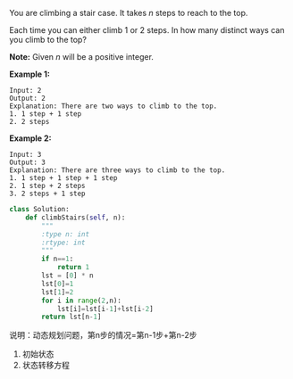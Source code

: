 You are climbing a stair case. It takes *n* steps to reach to the top.

Each time you can either climb 1 or 2 steps. In how many distinct ways can you climb to the top?

**Note:** Given *n* will be a positive integer.

**Example 1:**

```
Input: 2
Output: 2
Explanation: There are two ways to climb to the top.
1. 1 step + 1 step
2. 2 steps
```

**Example 2:**

```
Input: 3
Output: 3
Explanation: There are three ways to climb to the top.
1. 1 step + 1 step + 1 step
2. 1 step + 2 steps
3. 2 steps + 1 step
```

```python
class Solution:
    def climbStairs(self, n):
        """
        :type n: int
        :rtype: int
        """
        if n==1:
            return 1
        lst = [0] * n
        lst[0]=1
        lst[1]=2
        for i in range(2,n):
            lst[i]=lst[i-1]+lst[i-2]
        return lst[n-1]
```

说明：动态规划问题，第n步的情况=第n-1步+第n-2步

1. 初始状态
2. 状态转移方程

